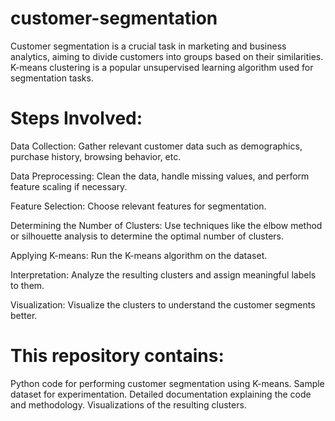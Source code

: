 # customer-segmentation
Customer segmentation is a crucial task in marketing and business analytics, aiming to divide customers into groups based on their similarities. K-means clustering is a popular unsupervised learning algorithm used for segmentation tasks.
# Steps Involved:

Data Collection: Gather relevant customer data such as demographics, purchase history, browsing behavior, etc.

Data Preprocessing: Clean the data, handle missing values, and perform feature scaling if necessary.

Feature Selection: Choose relevant features for segmentation.

Determining the Number of Clusters: Use techniques like the elbow method or silhouette analysis to determine the optimal number of clusters.

Applying K-means: Run the K-means algorithm on the dataset.

Interpretation: Analyze the resulting clusters and assign meaningful labels to them.

Visualization: Visualize the clusters to understand the customer segments better.
# This repository contains:
Python code for performing customer segmentation using K-means.
Sample dataset for experimentation.
Detailed documentation explaining the code and methodology.
Visualizations of the resulting clusters.
